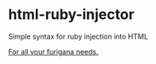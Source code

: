 # html-ruby-injector
Simple syntax for ruby injection into HTML

[For all your furigana needs.](http://fawers.github.io/html-ruby-injector)

